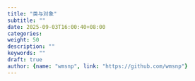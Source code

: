 ```yaml
---
title: "类与对象"
subtitle: ""
date: 2025-09-03T16:00:40+08:00
categories:
weight: 50
description: ""
keywords: ""
draft: true
author: {name: "wmsnp", link: "https://github.com/wmsnp"}
---
```

